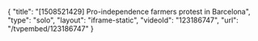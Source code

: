 {
    "title": "[1508521429] Pro-independence farmers protest in Barcelona",
    "type": "solo",
    "layout": "iframe-static",
    "videoId": "123186747",
    "url": "\/tvpembed\/123186747"
}